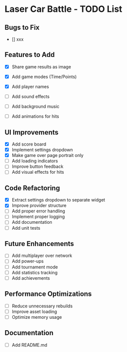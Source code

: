 # Laser Car Battle - TODO List

## Bugs to Fix
- [] xxx

## Features to Add
- [x] Share game results as image
- [x] Add game modes (Time/Points)
- [x] Add player names
- [ ] Add sound effects
- [ ] Add background music
- [ ] Add animations for hits


## UI Improvements
- [x] Add score board
- [x] Implement settings dropdown
- [x] Make game over page portrait only
- [ ] Add loading indicators
- [ ] Improve button feedback
- [ ] Add visual effects for hits

## Code Refactoring
- [x] Extract settings dropdown to separate widget
- [x] Improve provider structure
- [ ] Add proper error handling
- [ ] Implement proper logging
- [ ] Add documentation
- [ ] Add unit tests

## Future Enhancements
- [ ] Add multiplayer over network
- [ ] Add power-ups
- [ ] Add tournament mode
- [ ] Add statistics tracking
- [ ] Add achievements

## Performance Optimizations
- [ ] Reduce unnecessary rebuilds
- [ ] Improve asset loading
- [ ] Optimize memory usage

## Documentation
- [ ] Add README.md
